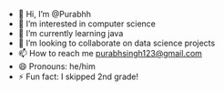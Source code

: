 - 👋 Hi, I’m @Purabhh
- 👀 I’m interested in computer science
- 🌱 I’m currently learning java
- 💞️ I’m looking to collaborate on data science projects
- 📫 How to reach me purabhsingh123@gmail.com
- 😄 Pronouns: he/him
- ⚡ Fun fact: I skipped 2nd grade!

<!---
Purabhh/Purabhh is a ✨ special ✨ repository because its `README.md` (this file) appears on your GitHub profile.
You can click the Preview link to take a look at your changes.
--->
